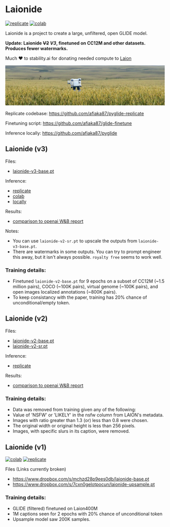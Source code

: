 # Laionide 
[![replicate](https://img.shields.io/badge/Replicate-visit%20replicate-lightgrey?style=flat)](https://replicate.com/afiaka87/laionide-v3) [![colab](https://colab.research.google.com/assets/colab-badge.svg)](https://colab.research.google.com/drive/1WUkAE6vpKeri2axo17ROwCvpPN8W6SIy?usp=sharing)

Laionide is a project to create a large, unfiltered, open GLIDE model.

**Update: Laionide ~~V2~~ _V3_, finetuned on CC12M and other datasets. Produces fewer watermarks.**

Much ♥ to stability.ai for donating needed compute to [Laion](https://discord.gg/8pSACZJk)

![](samples/rouge_robot.png?raw=true)

Replicate codebase: https://github.com/afiaka87/pyglide-replicate

Finetuning script: https://github.com/afiaka87/glide-finetune

Inference locally: https://github.com/afiaka87/pyglide

## Laionide (v3)

Files:
- [laionide-v3-base.pt](https://github.com/afiaka87/laionide/releases/download/Checkpoints/laionide-v3-base.pt)

Inference:
- [replicate](https://replicate.com/afiaka87/laionide-v3)
- [colab](https://gist.github.com/afiaka87/8655b15c94bf0e80f586ce54cfe39ab5#file-laionide-v3-ipynb)
- [locally]()

Results:
- [comparison to openai W&B report](https://wandb.ai/afiaka87/laionide-v3-glide/reports/Laionide-Version-3-Benchmark--VmlldzoxNjE0MTE3)

Notes:
- You can use `laionide-v2-sr.pt` to upscale the outputs from `laionide-v3-base.pt`.
- There are watermarks in some outputs. You can try to prompt engineer this away, but it isn't always possible. `royalty free` seems to work well. 

### Training details:
- Finetuned `laionide-v2-base.pt` for 9 epochs on a subset of CC12M (~1.5 million pairs), COCO (~100K pairs), virtual genome (~100K pairs), and open images localized annotations (~800K pairs). 
- To keep consistancy with the paper, training has 20% chance of unconditional/empty token.

## Laionide (v2)

Files:
- [laionide-v2-base.pt](https://github.com/afiaka87/laionide/releases/download/Checkpoints/laionide-v2-base.pt)
- [laionide-v2-sr.pt](https://github.com/afiaka87/laionide/releases/download/Checkpoints/laionide-v2-sr.pt)

Inference:
- [replicate](https://replicate.com/afiaka87/laionide-v2)

Results:
- [comparison to openai W&B report](https://wandb.ai/afiaka87/glide_compare/reports/Finetuning-GLIDE-on-LAION-does-it-work---VmlldzoxNTg3MTkz)

### Training details:
- Data was removed from training given any of the following:
- Value of 'NSFW' or 'LIKELY' in the nsfw column from LAION's metadata.
- Images with ratio greater than 1.3 (or) less than 0.8 were chosen.
- The original width or original height is less than 256 pixels.
- Images, with specific slurs in its caption, were removed.


## Laionide (v1)
[![colab](https://colab.research.google.com/assets/colab-badge.svg)](https://gist.github.com/afiaka87/5f64e4de49b50554270a0a6ece243014#file-laionide-ipynb) [![replicate](https://img.shields.io/badge/Replicate-visit%20replicate-lightgrey?style=flat)](https://replicate.com/afiaka87/laionide)

Files (Links currently broken)
- https://www.dropbox.com/s/mchzd28p9ees0db/laionide-base.pt
- https://www.dropbox.com/s/7cxn0gelotpocun/laionide-upsample.pt

### Training details:

- GLIDE (filtered) finetuned on Laion400M 
- 1M captions seen for 2 epochs with 20% chance of unconditional token
- Upsample model saw 200K samples.
